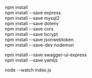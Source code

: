 npm install  
npm install --save express  
npm install --save mysql2  
npm install --save dotenv  
npm install --save cors  
npm install --save bcrypt  
npm install --save jsonwebtoken  
npm install --save-dev nodemon

npm install --save swagger-ui-express  
npm install --save yamljs

node --watch index.js
